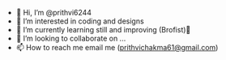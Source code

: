 - 👋 Hi, I’m @prithvi6244
- 👀 I’m interested in coding and designs
- 🌱 I’m currently learning still and improving (Brofist)👊 
- 💞️ I’m looking to collaborate on ...
- 📫 How to reach me email me (prithvichakma61@gmail.com)

<!---
prithvi6244/prithvi6244 is a ✨ special ✨ repository because its `README.md` (this file) appears on your GitHub profile.
You can click the Preview link to take a look at your changes.
--->

